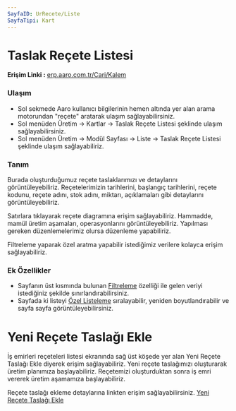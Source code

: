 ```yaml
---
SayfaID: UrRecete/Liste
SayfaTipi: Kart
---
```


# Taslak Reçete Listesi 

**Erişim Linki :** [erp.aaro.com.tr/Cari/Kalem](erp.aaro.com.tr/Cari/Kalem)

### Ulaşım

- Sol sekmede Aaro kullanıcı bilgilerinin hemen altında yer alan arama motorundan "reçete" aratarak ulaşım sağlayabilirsiniz.
- Sol menüden Üretim -> Kartlar -> Taslak Reçete Listesi şeklinde ulaşım sağlayabilirsiniz. 
- Sol menüden Üretim -> Modül Sayfası -> Liste -> Taslak Reçete Listesi şeklinde ulaşım sağlayabiliriz.

### Tanım

Burada oluşturduğumuz reçete taslaklarımızı ve detaylarını görüntüleyebiliriz.
Reçetelerimizin tarihlerini, başlangıç tarihlerini, reçete kodunu, reçete adını, stok adını, miktarı, açıklamaları gibi detaylarını görüntüleyebiliriz.

Satırlara tıklayarak reçete diagramına erişim sağlayabiliriz.
Hammadde, mamül üretim aşamaları, operasyonlarını görüntüleyebiliriz.
Yapılması gereken düzenlemelerimiz olursa düzenleme yapabiliriz.


Filtreleme yaparak özel aratma yapabilir istediğimiz verilere kolayca erişim sağlayabiliriz.

### Ek Özellikler 

- Sayfanın üst kısmında bulunan [Filtreleme](../TemelOzellikler/SayfaKisitlari.md) özelliği ile gelen veriyi istediğiniz şekilde sınırlandırabilirsiniz.
- Sayfada ki listeyi [Özel Listeleme](../TemelOzellikler/ListeNesnesi.md) sıralayabilir, yeniden boyutlandırabilir ve sayfa sayfa görüntüleyebilirsiniz.

# Yeni Reçete Taslağı Ekle

İş emirleri reçeteleri listesi ekranında sağ üst köşede yer alan Yeni Reçete Taslağı Ekle diyerek erişim sağlayabiliriz.
Yeni reçete taslağımızı oluşturarak üretim planımıza başlayabiliriz. 
Reçetemizi oluşturduktan sonra iş emri vererek üretim aşamamıza başlayabiliriz.

Reçete taslağı ekleme detaylarına linkten erişim sağlayabilirsiniz. [Yeni Reçete Taslağı Ekle](../Uretim/YeniReceteTaslagiEkle.md)

